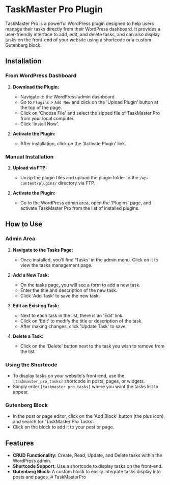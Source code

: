 # TaskMaster Pro Plugin

TaskMaster Pro is a powerful WordPress plugin designed to help users manage their tasks directly from their WordPress dashboard. It provides a user-friendly interface to add, edit, and delete tasks, and can also display tasks on the front-end of your website using a shortcode or a custom Gutenberg block.

## Installation

### From WordPress Dashboard

1. **Download the Plugin:**
    - Navigate to the WordPress admin dashboard.
    - Go to `Plugins` > `Add New` and click on the 'Upload Plugin' button at the top of the page.
    - Click on 'Choose File' and select the zipped file of TaskMaster Pro from your local computer.
    - Click 'Install Now'.

2. **Activate the Plugin:**
    - After installation, click on the 'Activate Plugin' link.

### Manual Installation

1. **Upload via FTP:**
    - Unzip the plugin files and upload the plugin folder to the `/wp-content/plugins/` directory via FTP.

2. **Activate the Plugin:**
    - Go to the WordPress admin area, open the 'Plugins' page, and activate TaskMaster Pro from the list of installed plugins.

## How to Use

### Admin Area

1. **Navigate to the Tasks Page:**
    - Once installed, you'll find 'Tasks' in the admin menu. Click on it to view the tasks management page.

2. **Add a New Task:**
    - On the tasks page, you will see a form to add a new task.
    - Enter the title and description of the new task.
    - Click 'Add Task' to save the new task.

3. **Edit an Existing Task:**
    - Next to each task in the list, there is an 'Edit' link.
    - Click on 'Edit' to modify the title or description of the task.
    - After making changes, click 'Update Task' to save.

4. **Delete a Task:**
    - Click on the 'Delete' button next to the task you wish to remove from the list.

### Using the Shortcode

- To display tasks on your website's front-end, use the `[taskmaster_pro_tasks]` shortcode in posts, pages, or widgets.
- Simply enter `[taskmaster_pro_tasks]` where you want the tasks list to appear.

### Gutenberg Block

- In the post or page editor, click on the 'Add Block' button (the plus icon), and search for 'TaskMaster Pro Tasks'.
- Click on the block to add it to your post or page.

## Features

- **CRUD Functionality:** Create, Read, Update, and Delete tasks within the WordPress admin.
- **Shortcode Support:** Use a shortcode to display tasks on the front-end.
- **Gutenberg Block:** A custom block to easily integrate tasks display into posts and pages.
#   T a s k M a s t e r P r o 
 
 